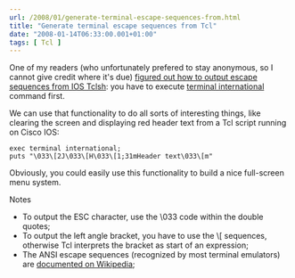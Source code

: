 ```yaml
---
url: /2008/01/generate-terminal-escape-sequences-from.html
title: "Generate terminal escape sequences from Tcl"
date: "2008-01-14T06:33:00.001+01:00"
tags: [ Tcl ]
---
```

One of my readers (who unfortunately prefered to stay anonymous, so I cannot give credit where it's due) [figured out how to output escape sequences from IOS Tclsh](/2008/01/any-idea-how-to-generate-binary-output.html#c5412853245407117685): you have to execute [terminal international](http://www.cisco.com/univercd/cc/td/doc/product/software/ios124/124cr/hcf_r/cfn_11h.htm#wp1035628) command first.  
  
We can use that functionality to do all sorts of interesting things, like clearing the screen and displaying red header text from a Tcl script running on Cisco IOS:
<!--more-->
```
exec terminal international;
puts "\033\[2J\033\[H\033\[1;31mHeader text\033\[m"
```

Obviously, you could easily use this functionality to build a nice full-screen menu system.

Notes

-   To output the ESC character, use the \\033 code within the double quotes;
-   To output the left angle bracket, you have to use the \\\[ sequences, otherwise Tcl interprets the bracket as start of an expression;
-   The ANSI escape sequences (recognized by most terminal emulators) are [documented on Wikipedia](http://en.wikipedia.org/wiki/ANSI_escape_code);
